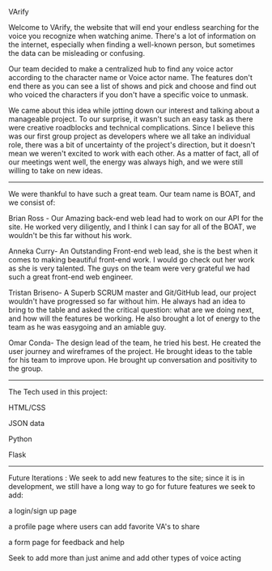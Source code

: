 VArify

Welcome to VArify, the website that will end your endless searching for the voice you recognize when watching anime. 
There's a lot of information on the internet, especially when finding a well-known person, but sometimes the data can be misleading or confusing.

Our team decided to make a centralized hub to find any voice actor according to the character name or Voice actor name. 
The features don't end there as you can see a list of shows and pick and choose and find out who voiced the characters if you don't have a specific voice to unmask. 

We came about this idea while jotting down our interest and talking about a manageable project. 
To our surprise, it wasn't such an easy task as there were creative roadblocks and technical complications.
Since I believe this was our first group project as developers where we all take an individual role, 
there was a bit of uncertainty of the project's direction, 
but it doesn't mean we weren't excited to work with each other. 
As a matter of fact, all of our meetings went well, the energy was always high, and we were still willing to take on new ideas. 

_____________________________________________________________________________________________________

We were thankful to have such a great team. Our team name is BOAT, and we consist of:

Brian Ross -
Our Amazing back-end web lead had to work on our API for the site. 
He worked very diligently, and I think I can say for all of the BOAT, we wouldn't be this far without his work.

Anneka Curry-
An Outstanding Front-end web lead, she is the best when it comes to making beautiful front-end work. 
I would go check out her work as she is very talented. 
The guys on the team were very grateful we had such a great front-end web engineer.

Tristan Briseno- 
A Superb SCRUM master and Git/GitHub lead, our project wouldn't have progressed so far without him. 
He always had an idea to bring to the table and asked the critical question:
what are we doing next, and how will the features be working. He also brought a lot of energy to the team as he was easygoing and an amiable guy.

Omar Conda- 
The design lead of the team, he tried his best. He created the user journey and wireframes of the project. 
He brought ideas to the table for his team to improve upon. 
He brought up conversation and positivity to the group.

____________________________________________________
The Tech used in this project:

HTML/CSS

JSON data

Python

Flask
_____________________________________________________
Future Iterations :
We seek to add new features to the site; since it is in development, we still have a long way to go for future features we seek to add: 

a login/sign up page

a profile page where users can add favorite VA's to share

a form page for feedback and help 

Seek to add more than just anime and add other types of voice acting
